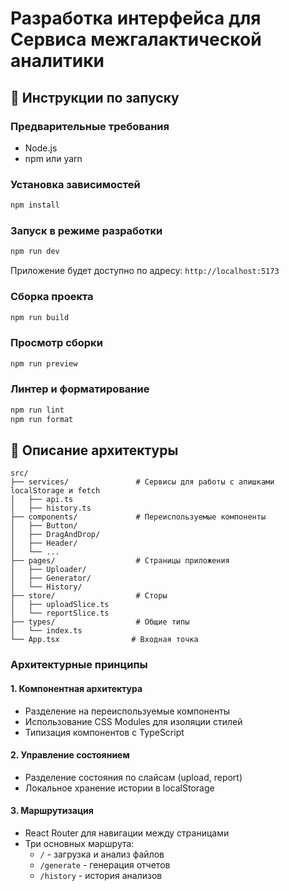 # Разработка интерфейса для Сервиса межгалактической аналитики

## 🚀 Инструкции по запуску

### Предварительные требования

- Node.js
- npm или yarn

### Установка зависимостей

```bash
npm install
```

### Запуск в режиме разработки

```bash
npm run dev
```

Приложение будет доступно по адресу: `http://localhost:5173`

### Сборка проекта

```bash
npm run build
```

### Просмотр сборки

```bash
npm run preview
```

### Линтер и форматирование

```bash
npm run lint
npm run format
```

## 🍰 Описание архитектуры

```
src/
├── services/               # Сервисы для работы с апишками localStorage и fetch
│   ├── api.ts            
│   ├── history.ts            
├── components/             # Переиспользуемые компоненты
│   ├── Button/            
│   ├── DragAndDrop/       
│   ├── Header/
│   └── ...                
├── pages/                  # Страницы приложения
│   ├── Uploader/          
│   ├── Generator/         
│   └── History/           
├── store/                  # Сторы
│   ├── uploadSlice.ts     
│   └── reportSlice.ts
├── types/                  # Общие типы
│   └── index.ts
└── App.tsx                # Входная точка
```

### Архитектурные принципы

#### 1. Компонентная архитектура

- Разделение на переиспользуемые компоненты
- Использование CSS Modules для изоляции стилей
- Типизация компонентов с TypeScript

#### 2. Управление состоянием

- Разделение состояния по слайсам (upload, report)
- Локальное хранение истории в localStorage

#### 3. Маршрутизация

- React Router для навигации между страницами
- Три основных маршрута:
  - `/` - загрузка и анализ файлов
  - `/generate` - генерация отчетов
  - `/history` - история анализов